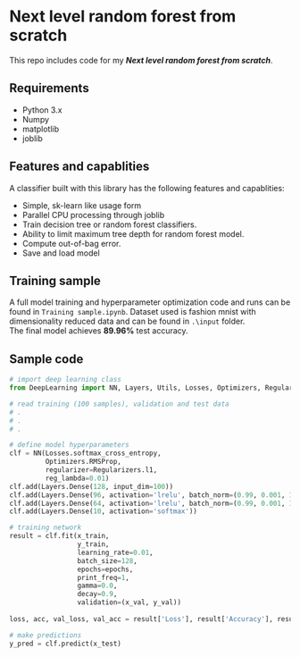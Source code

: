 # Next level random forest from scratch
This repo includes code for my <b><i>Next level random forest from scratch</b></i>.
## Requirements
- Python 3.x
- Numpy
- matplotlib
- joblib
## Features and capablities
A classifier built with this library has the following features and capablities:
- Simple, sk-learn like usage form
- Parallel CPU processing through joblib
- Train decision tree or random forest classifiers.
- Ability to limit maximum tree depth for random forest model.
- Compute out-of-bag error.
- Save and load model
## Training sample
A full model training and hyperparameter optimization code and runs can be found in `Training sample.ipynb`. Dataset used is fashion mnist with dimensionality reduced data and can be found in `.\input` folder.<br>
The final model achieves **89.96%** test accuracy.
## Sample code
```python
# import deep learning class
from DeepLearning import NN, Layers, Utils, Losses, Optimizers, Regularizers, Metrics

# read training (100 samples), validation and test data
# .
# .
# .

# define model hyperparameters
clf = NN(Losses.softmax_cross_entropy,
         Optimizers.RMSProp,
         regularizer=Regularizers.l1,
         reg_lambda=0.01)
clf.add(Layers.Dense(128, input_dim=100))
clf.add(Layers.Dense(96, activation='lrelu', batch_norm=(0.99, 0.001, 1e-5)))
clf.add(Layers.Dense(64, activation='lrelu', batch_norm=(0.99, 0.001, 1e-5)))
clf.add(Layers.Dense(10, activation='softmax'))

# training network
result = clf.fit(x_train,
                 y_train,
                 learning_rate=0.01,
                 batch_size=128,
                 epochs=epochs,
                 print_freq=1,
                 gamma=0.0,
                 decay=0.9,
                 validation=(x_val, y_val))
                 
loss, acc, val_loss, val_acc = result['Loss'], result['Accuracy'], result['Val Loss'], result['Val Accuracy']

# make predictions
y_pred = clf.predict(x_test)
```
